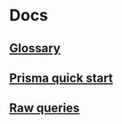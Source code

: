 # Docs

## [Glossary](./glossary.md)

## [Prisma quick start](./prisma-quick-start.md)

## [Raw queries](./raw-queries.md)
